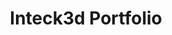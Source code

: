 ---
title: Inteck3d Portfolio
description: 
bannerh1: Portfolio
layout: portfolio

intro: "See it before you build it!"
intro_text: "Proin ornare pulvinar felis vitae feugiat. Pellentesque habitant morbi tristique senectus et netus et malesuada fames ac turpis egestas. Duis eu luctus ligula. Donec ullamcorper quis purus cursus scelerisque. Sed blandit vestibulum eros, id tempor magna lacinia ut. Morbi iaculis blandit ex vulputate tristique. Vivamus placerat vel eros sed interdum. Nunc suscipit ligula odio, non congue erat maximus sit amet. Ut enim est, accumsan quis ullamcorper nec, lacinia ut ipsum. Sed tempor diam vel diam rutrum sollicitudin at vitae magna. Nulla facilisi. Sed pretium, metus eu tincidunt accumsan, ligula leo ullamcorper eros, id venenatis purus purus id eros. Aenean at nisl ac lacus porta pretium ac vitae dui. Suspendisse dapibus justo ac pharetra pulvinar."


cta: QUESTIONS ABOUT OUR SERVICES?
cta_sub: 
cta_link: /contact
---